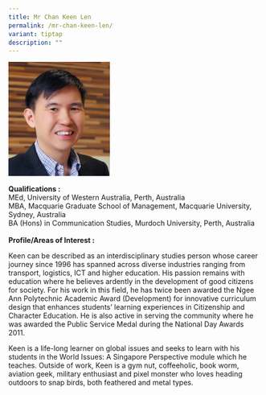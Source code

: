 ```yaml
---
title: Mr Chan Keen Len
permalink: /mr-chan-keen-len/
variant: tiptap
description: ""
---
```

<p></p>
<div class="isomer-image-wrapper">
<img style="width: 40%;" height="auto" width="100%" alt="Image of Mr Chan Keen Len" src="/images/IS/ChanKeenLen.png">
</div>
<p><strong>Qualifications :<br></strong>​MEd, University of Western Australia,
Perth, Australia
<br>MBA, Macquarie Graduate School of Management, Macquarie University, Sydney,
Australia
<br>BA (Hons) in Communication Studies, Murdoch University, Perth, Australia
<br>
<br><strong>Profile/Areas of Interest :&nbsp;</strong>
</p>
<p>Keen can be described as an interdisciplinary studies person whose career
journey since 1996 has spanned across diverse industries ranging from transport,
logistics, ICT and higher education. His passion remains with education
where he believes ardently in the development of good citizens for society.
For his work in this field, he has twice been awarded the Ngee Ann Polytechnic
Academic Award (Development) for innovative curriculum design that enhances
students’ learning experiences in Citizenship and Character Education.
He is also active in serving the community where he was awarded the Public
Service Medal during the National Day Awards 2011.</p>
<p>Keen is a life-long learner on global issues and seeks to learn with his
students in the World Issues: A Singapore Perspective module which he teaches.
Outside of work, Keen is a gym nut, coffeeholic, book worm, aviation geek,
military enthusiast and pixel monster who loves heading outdoors to snap
birds, both feathered and metal types. ​</p>